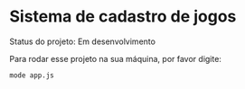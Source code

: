 # Sistema de cadastro de jogos

Status do projeto: Em desenvolvimento

Para rodar esse projeto na sua máquina, por favor digite:

```
mode app.js
```
